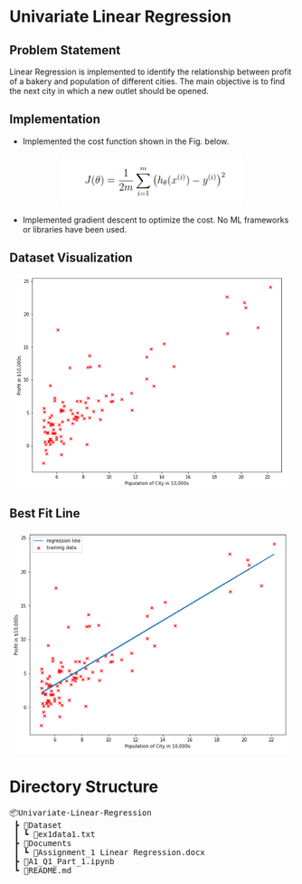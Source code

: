 # Univariate Linear Regression

## Problem Statement

Linear Regression is implemented to identify the relationship between profit of a bakery and population of different cities. The main objective is to find the next city in which a new outlet should be opened.

## Implementation

- Implemented the cost function shown in the Fig. below.

<p align="center">
<img src="/Resources/costFunction.PNG">
</p>

- Implemented gradient descent to optimize the cost. No ML frameworks or libraries have been used.

## Dataset Visualization

<p align="center">
<img src="/Resources/dataset-visualization.PNG">
</p>

## Best Fit Line

<p align="center">
<img src="/Resources/best-fit-line.png">
</p>

# Directory Structure

<pre>
📦Univariate-Linear-Regression
 ┣ 📂Dataset
 ┃ ┗ 📜ex1data1.txt
 ┣ 📂Documents
 ┃ ┗ 📜Assignment_1 Linear Regression.docx
 ┣ 📜A1_Q1_Part_1.ipynb
 ┗ 📜README.md
 </pre>
